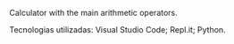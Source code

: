 Calculator with the main arithmetic operators.

Tecnologias utilizadas: Visual Studio Code; Repl.it; Python. 
